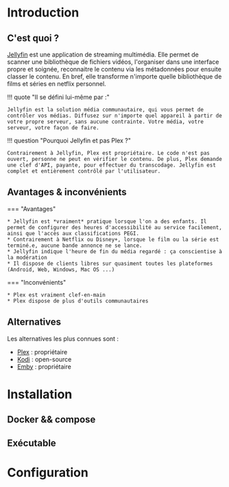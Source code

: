 # Introduction

## C'est quoi ?

[Jellyfin](https://jellyfin.org/) est une application de streaming multimédia. Elle permet de scanner une bibliothèque de fichiers vidéos, l'organiser dans une interface propre et soignée, reconnaitre le contenu via les métadonnées pour ensuite classer le contenu. En bref, elle transforme n'importe quelle bibliothèque de films et séries en netflix personnel.

!!! quote "Il se défini lui-même par :"

    Jellyfin est la solution média communautaire, qui vous permet de contrôler vos médias. Diffusez sur n'importe quel appareil à partir de votre propre serveur, sans aucune contrainte. Votre média, votre serveur, votre façon de faire.

!!! question "Pourquoi Jellyfin et pas Plex ?"

    Contrairement à Jellyfin, Plex est propriétaire. Le code n'est pas ouvert, personne ne peut en vérifier le contenu. De plus, Plex demande une clef d'API, payante, pour effectuer du transcodage. Jellyfin est complet et entièrement contrôlé par l'utilisateur.

## Avantages & inconvénients

=== "Avantages"

    * Jellyfin est *vraiment* pratique lorsque l'on a des enfants. Il permet de configurer des heures d'accessibilité au service facilement, ainsi que l'accès aux classifications PEGI.
    * Contrairement à Netflix ou Disney+, lorsque le film ou la série est terminé.e, aucune bande annonce ne se lance.
    * Jellyfin indique l'heure de fin du média regardé : ça conscientise à la modération
    * Il dispose de clients libres sur quasiment toutes les plateformes (Android, Web, Windows, Mac OS ...)

=== "Inconvénients"

    * Plex est vraiment clef-en-main
    * Plex dispose de plus d'outils communautaires

## Alternatives

Les alternatives les plus connues sont :

- [Plex](https://plex.tv) : propriétaire
- [Kodi](https://kodi.tv) : open-source
- [Emby](https://emby.media) : propriétaire

# Installation

## Docker && compose

## Exécutable

# Configuration 
